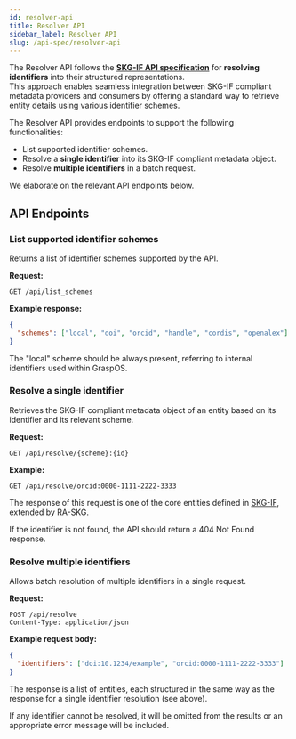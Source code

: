```yaml
---
id: resolver-api
title: Resolver API
sidebar_label: Resolver API
slug: /api-spec/resolver-api
---
```


The Resolver API follows the **[SKG-IF API specification](https://skg-if.github.io/api/)** for **resolving identifiers** into their structured representations.  
This approach enables seamless integration between SKG-IF compliant metadata providers and consumers by offering a standard way to retrieve entity details using various identifier schemes.  
 
The Resolver API provides endpoints to support the following functionalities:  

- List supported identifier schemes.
- Resolve a **single identifier** into its SKG-IF compliant metadata object.
- Resolve **multiple identifiers** in a batch request.

We elaborate on the relevant API endpoints below.

## API Endpoints  

### List supported identifier schemes  

Returns a list of identifier schemes supported by the API.  

**Request:**

```http
GET /api/list_schemes
```

**Example response:**
```json
{
  "schemes": ["local", "doi", "orcid", "handle", "cordis", "openalex"]
}
```

The "local" scheme should be always present, referring to internal identifiers used within GraspOS.

### Resolve a single identifier

Retrieves the SKG-IF compliant metadata object of an entity based on its identifier and its relevant scheme.

**Request:**

```http
GET /api/resolve/{scheme}:{id}
```

**Example:** 

```https
GET /api/resolve/orcid:0000-1111-2222-3333
```

The response of this request is one of the core entities defined in [SKG-IF](https://skg-if.github.io/interoperability-framework/), extended by RA-SKG.

If the identifier is not found, the API should return a 404 Not Found response.

### Resolve multiple identifiers

Allows batch resolution of multiple identifiers in a single request.

**Request:**

```http
POST /api/resolve
Content-Type: application/json
```

**Example request body:**

```json
{
  "identifiers": ["doi:10.1234/example", "orcid:0000-1111-2222-3333"]
}
```

The response is a list of entities, each structured in the same way as the response for a single identifier resolution (see above).

If any identifier cannot be resolved, it will be omitted from the results or an appropriate error message will be included.

